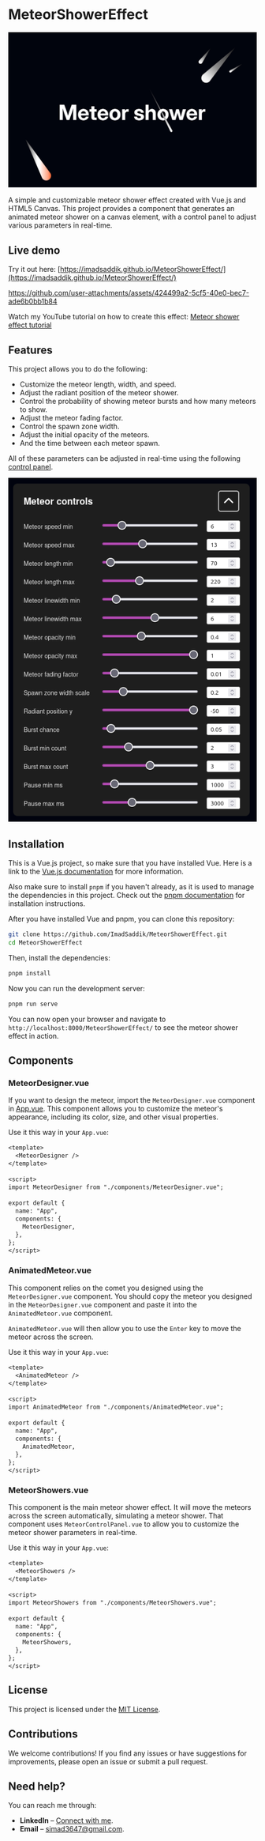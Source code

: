 # MeteorShowerEffect

![Cover image](./design/thumbnails/cover.jpg)

A simple and customizable meteor shower effect created with Vue.js and HTML5 Canvas. This project provides a component that generates an animated meteor shower on a canvas element, with a control panel to adjust various parameters in real-time.

## Live demo

Try it out here: [https://imadsaddik.github.io/MeteorShowerEffect/](https://imadsaddik.github.io/MeteorShowerEffect/)

https://github.com/user-attachments/assets/424499a2-5cf5-40e0-bec7-ade6b0bb1b84

Watch my YouTube tutorial on how to create this effect: [Meteor shower effect tutorial](https://youtu.be/TN-25j35YHs)

## Features

This project allows you to do the following:

- Customize the meteor length, width, and speed.
- Adjust the radiant position of the meteor shower.
- Control the probability of showing meteor bursts and how many meteors to show.
- Adjust the meteor fading factor.
- Control the spawn zone width.
- Adjust the initial opacity of the meteors.
- And the time between each meteor spawn.

All of these parameters can be adjusted in real-time using the following [control panel](./src/components/MeteorControlPanel.vue).

![Control panel](./images/control-panel.png)

## Installation

This is a Vue.js project, so make sure that you have installed Vue. Here is a link to the [Vue.js documentation](https://vuejs.org/guide/quick-start.html) for more information.

Also make sure to install `pnpm` if you haven't already, as it is used to manage the dependencies in this project. Check out the [pnpm documentation](https://pnpm.io/installation) for installation instructions.

After you have installed Vue and pnpm, you can clone this repository:

```bash
git clone https://github.com/ImadSaddik/MeteorShowerEffect.git
cd MeteorShowerEffect
```

Then, install the dependencies:

```bash
pnpm install
```

Now you can run the development server:

```bash
pnpm run serve
```

You can now open your browser and navigate to `http://localhost:8000/MeteorShowerEffect/` to see the meteor shower effect in action.

## Components

### MeteorDesigner.vue

If you want to design the meteor, import the `MeteorDesigner.vue` component in [App.vue](./src/App.vue). This component allows you to customize the meteor's appearance, including its color, size, and other visual properties.

Use it this way in your `App.vue`:

```vue
<template>
  <MeteorDesigner />
</template>

<script>
import MeteorDesigner from "./components/MeteorDesigner.vue";

export default {
  name: "App",
  components: {
    MeteorDesigner,
  },
};
</script>
```

### AnimatedMeteor.vue

This component relies on the comet you designed using the `MeteorDesigner.vue` component. You should copy the meteor you designed in the `MeteorDesigner.vue` component and paste it into the `AnimatedMeteor.vue` component.

`AnimatedMeteor.vue` will then allow you to use the `Enter` key to move the meteor across the screen.

Use it this way in your `App.vue`:

```vue
<template>
  <AnimatedMeteor />
</template>

<script>
import AnimatedMeteor from "./components/AnimatedMeteor.vue";

export default {
  name: "App",
  components: {
    AnimatedMeteor,
  },
};
</script>
```

### MeteorShowers.vue

This component is the main meteor shower effect. It will move the meteors across the screen automatically, simulating a meteor shower. That component uses `MeteorControlPanel.vue` to allow you to customize the meteor shower parameters in real-time.

Use it this way in your `App.vue`:

```vue
<template>
  <MeteorShowers />
</template>

<script>
import MeteorShowers from "./components/MeteorShowers.vue";

export default {
  name: "App",
  components: {
    MeteorShowers,
  },
};
</script>
```

## License

This project is licensed under the [MIT License](LICENSE).

## Contributions

We welcome contributions! If you find any issues or have suggestions for improvements, please open an issue or submit a pull request.

## Need help?

You can reach me through:  

- **LinkedIn** – [Connect with me](https://www.linkedin.com/in/imadsaddik/).  
- **Email** – [simad3647@gmail.com](mailto:simad3647@gmail.com).
